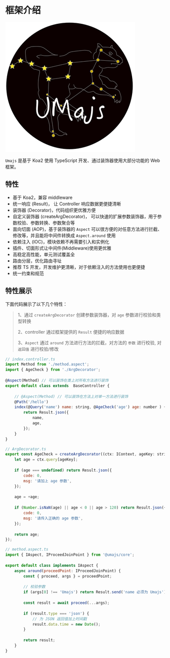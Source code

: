# 框架介绍

![image](../assets/images/UMajs.png)

`Umajs` 是基于 Koa2 使用 TypeScript 开发、通过装饰器使用大部分功能的 Web 框架。

## 特性

* 基于 Koa2，兼容 middleware
* 统一响应 (Result)， 让 Controller 响应数据更便捷清晰
* 装饰器 (Decorator)，代码组织更优雅方便
* 自定义装饰器 (createArgDecorator)， 可以快速的扩展参数装饰器，用于参数校验、参数转换、参数聚合等
* 面向切面 (AOP)，基于装饰器的 `Aspect` 可以很方便的对任意方法进行拦截、修改等，并且能将中间件转换成 `Aspect.around` 使用
* 依赖注入 (IOC)，模块依赖不再需要引入和实例化
* 插件、切面形式让中间件(Middleware)使用更优雅
* 高稳定高性能，单元测试覆盖全
* 路由分层，优化路由寻址
* 推荐 TS 开发，开发维护更清晰，对于依赖注入的方法使用也更便捷
* 统一约束和规范

## 特性展示

下面代码展示了以下几个特性：
> 1、通过 `createArgDecorator` 创建参数装饰器，对 `age` 参数进行校验和类型转换
> 
> 2、controller 通过框架提供的 `Result` 便捷的响应数据
> 
> 3、`Aspect` 通过 `around` 方法进行方法的拦截，对方法的 `参数` 进行校验, 对 `返回值` 进行校验/修改

```js
// index.controller.ts
import Method from './method.aspect';
import { AgeCheck } from './ArgDecorator';

@Aspect(Method) // 可以装饰在类上对所有方法进行装饰
export default class extends  BaseController {

    // @Aspect(Method) // 可以装饰在方法上对单一方法进行装饰
    @Path('/hello')
    index(@Query('name') name: string, @AgeCheck('age') age: number ) {
        return Result.json({
            name,
            age,
        });
    }
}
```

```js
// ArgDecorator.ts
export const AgeCheck = createArgDecorator((ctx: IContext, ageKey: string) => {
    let age = ctx.query[ageKey];

    if (age === undefined) return Result.json({
        code: 0,
        msg: '请加上 age 参数',
    });

    age = +age;

    if (Number.isNaN(age) || age < 0 || age > 120) return Result.json({
        code: 0,
        msg: '请传入正确的 age 参数',
    });

    return age;
});
```

```js
// method.aspect.ts
import { IAspect, IProceedJoinPoint } from '@umajs/core';

export default class implements IAspect {
    async around(proceedPoint: IProceedJoinPoint) {
        const { proceed, args } = proceedPoint;

        // 校验参数
        if (args[0] !== 'Umajs') return Result.send('name 必须为 Umajs');

        const result = await proceed(...args);

        if (result.type === 'json') {
            // 为 JSON 返回值加上时间戳
            result.data.time = new Date();
        }

        return result;
    }
}
```

